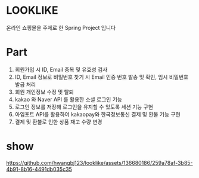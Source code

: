 # LOOKLIKE
온라인 쇼핑몰을 주제로 한 Spring Project 입니다

# Part
1. 회원가입 시 ID, Email 중복 및 유효성 검사
2. ID, Email 정보로 비밀번호 찾기 시 Email 인증 번호 발송 및 확인, 임시 비밀번호 발급 처리
3. 회원 개인정보 수정 및 탈퇴
4. kakao 와 Naver API 를 활용한 소셜 로그인 기능
5. 로그인 정보를 저장해 로그인을 유지할 수 있도록 세션 기능 구현
6. 아임포트 API를 활용하여 kakaopay와 한국정보통신 결제 및 환불 기능 구현
7. 결제 및 환불로 인한 상품 재고 수량 변경

# show
https://github.com/hwangbj123/looklike/assets/136680186/259a78af-3b85-4b91-8b16-4491db035c35

